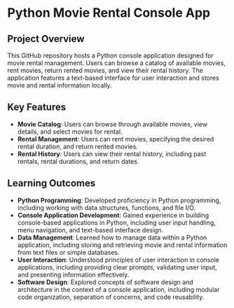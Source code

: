 # Python Movie Rental Console App

## Project Overview

This GitHub repository hosts a Python console application designed for movie rental management. Users can browse a catalog of available movies, rent movies, return rented movies, and view their rental history. The application features a text-based interface for user interaction and stores movie and rental information locally.

## Key Features

- **Movie Catalog**: Users can browse through available movies, view details, and select movies for rental.
- **Rental Management**: Users can rent movies, specifying the desired rental duration, and return rented movies.
- **Rental History**: Users can view their rental history, including past rentals, rental durations, and return dates.

## Learning Outcomes

- **Python Programming**: Developed proficiency in Python programming, including working with data structures, functions, and file I/O.
- **Console Application Development**: Gained experience in building console-based applications in Python, including user input handling, menu navigation, and text-based interface design.
- **Data Management**: Learned how to manage data within a Python application, including storing and retrieving movie and rental information from text files or simple databases.
- **User Interaction**: Understood principles of user interaction in console applications, including providing clear prompts, validating user input, and presenting information effectively.
- **Software Design**: Explored concepts of software design and architecture in the context of a console application, including modular code organization, separation of concerns, and code reusability.
